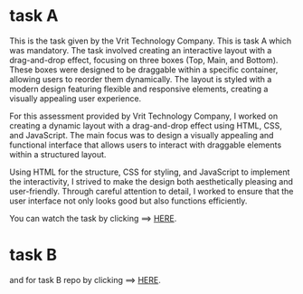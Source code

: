 # task A

This is the task given by the Vrit Technology Company. This is task A which was mandatory. The task involved creating an interactive layout with a drag-and-drop effect, focusing on three boxes (Top, Main, and Bottom). These boxes were designed to be draggable within a specific container, allowing users to reorder them dynamically. The layout is styled with a modern design featuring flexible and responsive elements, creating a visually appealing user experience.

For this assessment provided by Vrit Technology Company, I worked on creating a dynamic layout with a drag-and-drop effect using HTML, CSS, and JavaScript. The main focus was to design a visually appealing and functional interface that allows users to interact with draggable elements within a structured layout.

Using HTML for the structure, CSS for styling, and JavaScript to implement the interactivity, I strived to make the design both aesthetically pleasing and user-friendly. Through careful attention to detail, I worked to ensure that the user interface not only looks good but also functions efficiently.

You can watch the task by clicking ==> [HERE](https://aviihs.github.io/Task_A/ind.html).


# task B

and for task B repo by clicking ==> [HERE](https://aviihs.github.io/Task_A/ind.html).
